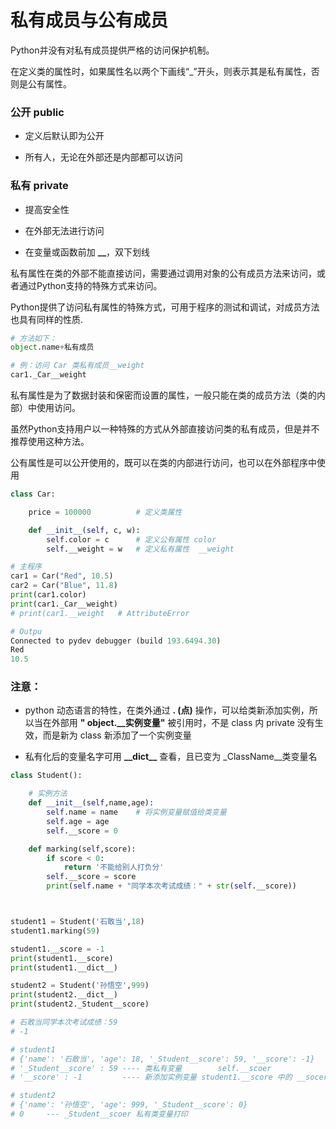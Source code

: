 # 私有成员与公有成员

Python并没有对私有成员提供严格的访问保护机制。

在定义类的属性时，如果属性名以两个下画线“_”开头，则表示其是私有属性，否则是公有属性。

### 公开 public

- 定义后默认即为公开
  
- 所有人，无论在外部还是内部都可以访问
  

### 私有 private
- 提高安全性
  
- 在外部无法进行访问 
  
- 在变量或函数前加 **\_\_**，双下划线

私有属性在类的外部不能直接访问，需要通过调用对象的公有成员方法来访问，或者通过Python支持的特殊方式来访问。

Python提供了访问私有属性的特殊方式，可用于程序的测试和调试，对成员方法也具有同样的性质.

```python
# 方法如下：
object.name+私有成员

# 例：访问 Car 类私有成员__weight
car1._Car__weight
```

私有属性是为了数据封装和保密而设置的属性，一般只能在类的成员方法（类的内部）中使用访问。


虽然Python支持用户以一种特殊的方式从外部直接访问类的私有成员，但是并不推荐使用这种方法。

公有属性是可以公开使用的，既可以在类的内部进行访问，也可以在外部程序中使用

```python
class Car:

    price = 100000          # 定义类属性

    def __init__(self, c, w):
        self.color = c      # 定义公有属性 color
        self.__weight = w   # 定义私有属性  __weight

# 主程序
car1 = Car("Red", 10.5)
car2 = Car("Blue", 11.8)
print(car1.color)
print(car1._Car__weight)
# print(car1.__weight   # AttributeError
```
```python
# Outpu
Connected to pydev debugger (build 193.6494.30)
Red
10.5
```

### 注意：

- python 动态语言的特性，在类外通过 **. (点)** 操作，可以给类新添加实例，所以当在外部用 **" object.__实例变量"** 被引用时，不是 class 内 private 没有生效，而是新为 class 新添加了一个实例变量

- 私有化后的变量名字可用 **\_\_dict\_\_** 查看，且已变为 _ClassName__类变量名

```python
class Student():

    # 实例方法
    def __init__(self,name,age):
        self.name = name    # 将实例变量赋值给类变量
        self.age = age
        self.__score = 0

    def marking(self,score):
        if score < 0:
            return '不能给别人打负分'
        self.__score = score
        print(self.name + "同学本次考试成绩：" + str(self.__score))



student1 = Student('石敢当',18)
student1.marking(59)

student1.__score = -1
print(student1.__score)
print(student1.__dict__)

student2 = Student('孙悟空',999)
print(student2.__dict__)
print(student2._Student__score)

# 石敢当同学本次考试成绩：59
# -1

# student1
# {'name': '石敢当', 'age': 18, '_Student__score': 59, '__score': -1}
# '_Student__score' : 59 ---- 类私有变量        self.__scoer
# '__score' : -1         ---- 新添加实例变量 student1.__score 中的 __socer

# student2
# {'name': '孙悟空', 'age': 999, '_Student__score': 0}
# 0     --- _Student__scoer 私有类变量打印 

```